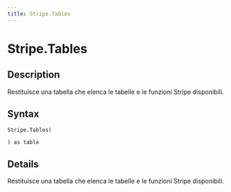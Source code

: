 ```yaml
---
title: Stripe.Tables
---
```


# Stripe.Tables


## Description

Restituisce una tabella che elenca le tabelle e le funzioni Stripe disponibili.


## Syntax

```powerquery
Stripe.Tables(

) as table
```


## Details

Restituisce una tabella che elenca le tabelle e le funzioni Stripe disponibili.


